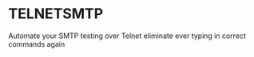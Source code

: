 # TELNETSMTP
Automate your SMTP testing over Telnet eliminate ever typing in correct commands again

